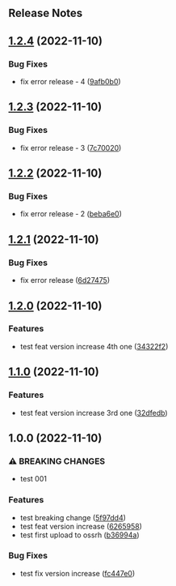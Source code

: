 Release Notes
---

## [1.2.4](https://github.com/daviddalisusanibararce/tmp-sustrait-java/compare/v1.2.3...v1.2.4) (2022-11-10)


### Bug Fixes

* fix error release - 4 ([9afb0b0](https://github.com/daviddalisusanibararce/tmp-sustrait-java/commit/9afb0b0f5aa729042b6d482fbf2de8f1e84671dc))

## [1.2.3](https://github.com/daviddalisusanibararce/tmp-sustrait-java/compare/v1.2.2...v1.2.3) (2022-11-10)


### Bug Fixes

* fix error release - 3 ([7c70020](https://github.com/daviddalisusanibararce/tmp-sustrait-java/commit/7c70020059d94f2be51a6ecbd98e2699be5ccab6))

## [1.2.2](https://github.com/daviddalisusanibararce/tmp-sustrait-java/compare/v1.2.1...v1.2.2) (2022-11-10)


### Bug Fixes

* fix error release - 2 ([beba6e0](https://github.com/daviddalisusanibararce/tmp-sustrait-java/commit/beba6e0190dfe5d45bfaa1e8117871088bba2c61))

## [1.2.1](https://github.com/daviddalisusanibararce/tmp-sustrait-java/compare/v1.2.0...v1.2.1) (2022-11-10)


### Bug Fixes

* fix error release ([6d27475](https://github.com/daviddalisusanibararce/tmp-sustrait-java/commit/6d27475fc3c9d04ef59f46fdb16dd3d757dc22c2))

## [1.2.0](https://github.com/daviddalisusanibararce/tmp-sustrait-java/compare/v1.1.0...v1.2.0) (2022-11-10)


### Features

* test feat version increase 4th one ([34322f2](https://github.com/daviddalisusanibararce/tmp-sustrait-java/commit/34322f26e901f62fe80da6d57c33f8ffc5e1d712))

## [1.1.0](https://github.com/daviddalisusanibararce/tmp-sustrait-java/compare/v1.0.0...v1.1.0) (2022-11-10)


### Features

* test feat version increase 3rd one ([32dfedb](https://github.com/daviddalisusanibararce/tmp-sustrait-java/commit/32dfedb3010c013c63395cfc3e183850dffceea2))

## 1.0.0 (2022-11-10)


### ⚠ BREAKING CHANGES

* test 001

### Features

* test breaking change ([5f97dd4](https://github.com/daviddalisusanibararce/tmp-sustrait-java/commit/5f97dd4a860eee6e54ffbc22dd9ed4e1dbfab624))
* test feat version increase ([6265958](https://github.com/daviddalisusanibararce/tmp-sustrait-java/commit/626595853fa4595de9c639dbc82eaefec58673bb))
* test first upload to ossrh ([b36994a](https://github.com/daviddalisusanibararce/tmp-sustrait-java/commit/b36994ad31f3e90e132b934f536c4d3940659305))


### Bug Fixes

* test fix version increase ([fc447e0](https://github.com/daviddalisusanibararce/tmp-sustrait-java/commit/fc447e0e51ead0befd11a09620ef096a56cb98cc))
